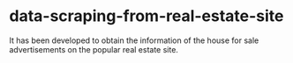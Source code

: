 # data-scraping-from-real-estate-site
It has been developed to obtain the information of the house for sale advertisements on the popular real estate site.
